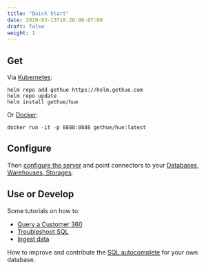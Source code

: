 ```yaml
---
title: "Quick Start"
date: 2019-03-13T18:28:08-07:00
draft: false
weight: 1
---
```


## Get

Via [Kubernetes](/administrator/installation/cloud/#kubernetes):

    helm repo add gethue https://helm.gethue.com
    helm repo update
    helm install gethue/hue

Or [Docker](/administrator/installation/cloud/#docker):

    docker run -it -p 8888:8888 gethue/hue:latest

## Configure

Then [configure the server](/administrator/configuration/) and point connectors to your [Databases, Warehouses, Storages](/administrator/configuration/connectors/).

## Use or Develop

Some tutorials on how to:

* [Query a Customer 360](http://gethue.com/self-service-bi-doing-a-customer-360-by-querying-and-joining-salesforce-marketing-and-log-datasets/)
* [Troubleshoot SQL](http://gethue.com/self-service-impala-sql-query-troubleshooting/)
* [Ingest data](http://gethue.com/querying-exploring-the-instacart-dataset-part-1-ingesting-the-data/)

How to improve and contribute the [SQL autocomplete](/developer/parsers/) for your own database.
